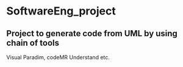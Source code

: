 # SoftwareEng_project

## Project to generate code from UML by using chain of tools
Visual Paradim,
codeMR
Understand
etc.
